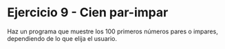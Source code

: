 # Ejercicio 9 - Cien par-impar

Haz un programa que muestre los 100 primeros números pares o impares, dependiendo de lo que elija el usuario.
